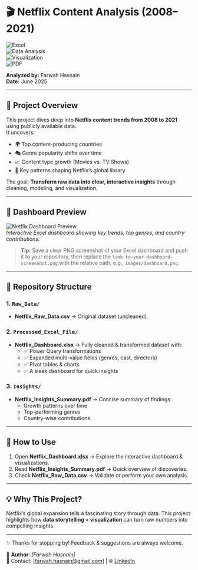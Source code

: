 # 🎬 Netflix Content Analysis (2008–2021)  

![Excel](https://img.shields.io/badge/Excel-Dashboard-217346?style=flat&logo=microsoft-excel&logoColor=white)  
![Data Analysis](https://img.shields.io/badge/Data%20Analysis-Power%20Query-blue?style=flat&logo=databricks&logoColor=white)  
![Visualization](https://img.shields.io/badge/Visualization-Pivot%20Charts-orange?style=flat&logo=tableau&logoColor=white)  
![PDF](https://img.shields.io/badge/Insights-PDF-red?style=flat&logo=adobe-acrobat-reader&logoColor=white)  

**Analyzed by:** Farwah Hasnain  
**Date:** June 2025  

---

## 📌 Project Overview
This project dives deep into **Netflix content trends from 2008 to 2021** using publicly available data.  
It uncovers:  
- 🌍 Top content-producing countries  
- 🎭 Genre popularity shifts over time  
- 📈 Content type growth (Movies vs. TV Shows)  
- 🔑 Key patterns shaping Netflix’s global library  

The goal: **Transform raw data into clear, interactive insights** through cleaning, modeling, and visualization.  

---

## 📸 Dashboard Preview

![Netflix Dashboard Preview](link-to-your-dashboard-screenshot.png)  
*Interactive Excel dashboard showing key trends, top genres, and country contributions.*  

> **Tip:** Save a clear PNG screenshot of your Excel dashboard and push it to your repository, then replace the `link-to-your-dashboard-screenshot.png` with the relative path, e.g., `images/dashboard.png`.

---

## 📂 Repository Structure

### 1. `Raw_Data/`
- **Netflix_Raw_Data.csv** → Original dataset (uncleaned).  

### 2. `Processed_Excel_File/`
- **Netflix_Dashboard.xlsx** → Fully cleaned & transformed dataset with:  
  - ✅ Power Query transformations  
  - ✅ Expanded multi-value fields (genres, cast, directors)  
  - ✅ Pivot tables & charts  
  - ✅ A sleek dashboard for quick insights  

### 3. `Insights/`
- **Netflix_Insights_Summary.pdf** → Concise summary of findings:  
  - Growth patterns over time  
  - Top-performing genres  
  - Country-wise contributions  

---

## 🚀 How to Use
1. Open **Netflix_Dashboard.xlsx** → Explore the interactive dashboard & visualizations.  
2. Read **Netflix_Insights_Summary.pdf** → Quick overview of discoveries.  
3. Check **Netflix_Raw_Data.csv** → Validate or perform your own analysis.  

---

## 💡 Why This Project?
Netflix’s global expansion tells a fascinating story through data. This project highlights how **data storytelling + visualization** can turn raw numbers into compelling insights.  

---

✨ Thanks for stopping by! Feedback & suggestions are always welcome.

👤 **Author**: *[Farwah Hasnain]*  
📧 Contact: [farwah.hasnain@gmail.com] | 🌐 [LinkedIn](https://www.linkedin.com/in/farwah-hasnain/)
